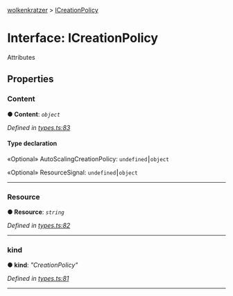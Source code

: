 [wolkenkratzer](../README.md) > [ICreationPolicy](../interfaces/icreationpolicy.md)



# Interface: ICreationPolicy


Attributes


## Properties
<a id="content"></a>

###  Content

**●  Content**:  *`object`* 

*Defined in [types.ts:83](https://github.com/arminhammer/wolkenkratzer/blob/cd0c133/src/types.ts#L83)*


#### Type declaration




«Optional»  AutoScalingCreationPolicy: `undefined`⎮`object`






«Optional»  ResourceSignal: `undefined`⎮`object`







___

<a id="resource"></a>

###  Resource

**●  Resource**:  *`string`* 

*Defined in [types.ts:82](https://github.com/arminhammer/wolkenkratzer/blob/cd0c133/src/types.ts#L82)*





___

<a id="kind"></a>

###  kind

**●  kind**:  *"CreationPolicy"* 

*Defined in [types.ts:81](https://github.com/arminhammer/wolkenkratzer/blob/cd0c133/src/types.ts#L81)*





___


